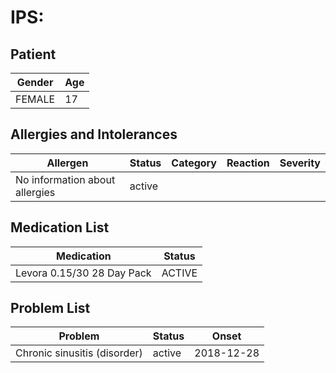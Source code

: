 # IPS:

## Patient

|Gender|Age|
|---|---|
|FEMALE|17|

## Allergies and Intolerances

|Allergen|Status|Category|Reaction|Severity|
|---|---|---|---|---|
|No information about allergies|active||||

## Medication List

|Medication|Status|
|---|---|
|Levora 0.15/30 28 Day Pack|ACTIVE|

## Problem List

|Problem|Status|Onset|
|---|---|---|
|Chronic sinusitis (disorder)|active|2018-12-28|
